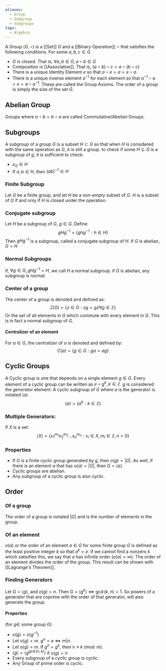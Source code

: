 ```yaml
---
aliases:
  - Group
  - Subgroup
  - Subgroups
tags:
  - Algebra
---
```

A Group $(G,\circ)$ is a [[Set]] $G$ and a [[Binary Operation]] $\circ$ that satisfies the following conditions.
For some $a,b,c\in G$ 
- $G$ is closed. That is, $\forall a,b\in G, a\circ b\in G$
- Composition is [[Associative]]. That is, $(a\circ b)\circ c = a\circ (b\circ c)$
- There is a unique Identity Element $e$ so that $a\circ e = a=e\circ a$.
- There is a unique inverse element $a^{-1}$ for each element so that $a^{-1} \circ a =e=a\circ a^{-1}$.
These are called the Group Axioms.
The order of a group is simply the size of the set $G$.
## Abelian Group
Groups where $a\circ b = b\circ a$ are called Commutative/Abelian Groups.
## Subgroups
A subgroup of a group $G$ is a subset $H\subset G$ so that when $H$ is considered with the same operation as $G$, it is still a group.
to check if some $H\subseteq G$ is a subgroup of $g$, it is sufficient to check:
- $e_G\in H$
- If $a,b\in H$, then $(ab)^{-1}\in H$
### Finite Subgroup
Let $G$ be a finite group, and let $H$ be a non-empty subset of $G$.
$H$ is a subset of $G$ if and only if $H$ is closed under the operation.
### Conjugate subgroup
Let $H$ be a subgroup of $G$, $g\in G$.
Define
$$gHg^{-1}=\{ ghg^{-1}:h\in H \}$$
Then $gHg^{-1}$ is a subgroup, called a conjugate subgroup of $H$. If $G$ is abelian, $G=H$
### Normal Subgroups
If, $\forall g\in G, gHg^{-1}=H$, we call $H$ a normal subgroup. if $G$ is abelian, any subgroup is normal.
### Center of a group
The center of a group is denoted and defined as:
$$Z(G)=\{ z\in G: zg=gz\forall g\in\mathbb{Z}\}$$
Or the set of all elements in $G$ which commute with every element in $G$.
This is in fact a normal subgroup of $G$.
#### Centralizer of an element
For $a\in G$, the centralizer of $a$ is denoted and defined by:
$$C(a)=\{ g\in G: ga=ag \}$$
## Cyclic Groups
A Cyclic group is one that depends on a single element $g\in G$. Every element of a cyclic group can be written as $e\circ g^k, k\in\mathbb{Z}$. $g$ is considered the *generator* element. 
A cyclic subgroup of $G$ where $a$ is the generator is notated $\langle a\rangle$ 
$$\langle a\rangle = \{a^k:k\in\mathbb{Z}\}$$
### Multiple Generators:
If $X$ is a set:
$$\left< X \right> =\{ x_{1}^{m_{1}}x_{2}^{m_{2}}\dots x_n^{m_n}: x_i\in X, m_i \in\mathbb{Z}, n>0 \}$$
### Properties
- If $G$ is a finite cyclic group generated by $g$, then $o(g)=|G|$. 
        As well, if there is an element $a$ that has $o(a)=|G|$, then $G= \langle a\rangle$.
- Cyclic groups are abelian.
- Any subgroup of a cyclic group is also cyclic.
## Order
### Of a group
The order of a group is notated $|G|$ and is the number of elements in the group.
### Of an element
$o(a)$ or the order of an element $a\in G$ for some finite group $G$ is defined as the least positive integer $k$ so that $a^{k}=e$. 
If we cannot find a nonzero $k$ which satisifies this, we say that $a$ has infinite order ($o(a)=\infty$).
The order of an element divides the order of the group. This result can be shown with [[Lagrange's Theorem]].
### Finding Generators
Let $G=\left< g \right>$, and $o(g)=n$. Then $G=\left< g^{k} \right>\iff \gcd(k,n)=1$. So powers of a generator that are coprime with the order of that generator, will also generate the group.
#### Properties 
(for $g\in$ some group $G$)
- $o(g)=o(g^{-1})$
- Let $o(g)=m$. $g^{n}=e\iff m|n$.
- Let $o(g)=m$. If $g^{n}=g^{k}$, then $n \equiv k\pmod{m}$.
- $\left< g\right> =\left< g^{\gcd(n,k)} \right>$ if $o(g)=n$
- Every subgroup of a cyclic group is cyclic.
- Any Group of prime order is cyclic.